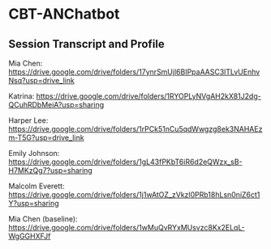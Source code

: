 # CBT-ANChatbot
## Session Transcript and Profile
Mia Chen: https://drive.google.com/drive/folders/17ynrSmUjl6BIPpaAASC3lTLvUEnhvNsq?usp=drive_link

Katrina: https://drive.google.com/drive/folders/1RYOPLyNVgAH2kX81J2dg-QCuhRDbMeiA?usp=sharing

Harper Lee: https://drive.google.com/drive/folders/1rPCk51nCu5qdWwgzg8ek3NAHAEzm-T5G?usp=drive_link

Emily Johnson: https://drive.google.com/drive/folders/1gL43fPKbT6iR6d2eQWzx_sB-H7MKzQg7?usp=sharing

Malcolm Everett: https://drive.google.com/drive/folders/1j1wAtOZ_zVkzl0PRb18hLsn0niZ6ct1Y?usp=sharing

Mia Chen (baseline): https://drive.google.com/drive/folders/1wMuQvRYxMUsvzc8Kx2ELqL-WgGGHXFJf

